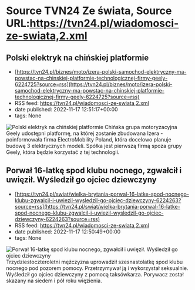 # Source TVN24 Ze świata, Source URL:https://tvn24.pl/wiadomosci-ze-swiata,2.xml

## Polski elektryk na chińskiej platformie
 - [https://tvn24.pl/biznes/moto/izera-polski-samochod-elektryczny-ma-powstac-na-chinskiej-platformie-technologicznej-firmy-geely-6224725?source=rss](https://tvn24.pl/biznes/moto/izera-polski-samochod-elektryczny-ma-powstac-na-chinskiej-platformie-technologicznej-firmy-geely-6224725?source=rss)
 - RSS feed: https://tvn24.pl/wiadomosci-ze-swiata,2.xml
 - date published: 2022-11-17 12:51:17+00:00
 - tags: None

<img alt="Polski elektryk na chińskiej platformie" src="https://tvn24.pl/biznes/najnowsze/cdn-zdjecie-jss8wo-izera10-6224717/alternates/LANDSCAPE_1280" />
    Chińska grupa motoryzacyjna Geely udostępni platformę, na której zostanie zbudowana Izera - poinformowała firma ElectroMobility Poland, która docelowo planuje budowę 3 elektrycznych modeli. Spółka jest pierwszą firmą spoza grupy Geely, która będzie korzystać z tej technologii.

## Porwał 16-latkę spod klubu nocnego, zgwałcił i uwięził. Wyśledził go ojciec dziewczyny
 - [https://tvn24.pl/swiat/wielka-brytania-porwal-16-latke-spod-nocnego-klubu-zgwalcil-i-uwiezil-wysledzil-go-ojciec-dziewczyny-6224263?source=rss](https://tvn24.pl/swiat/wielka-brytania-porwal-16-latke-spod-nocnego-klubu-zgwalcil-i-uwiezil-wysledzil-go-ojciec-dziewczyny-6224263?source=rss)
 - RSS feed: https://tvn24.pl/wiadomosci-ze-swiata,2.xml
 - date published: 2022-11-17 12:50:49+00:00
 - tags: None

<img alt="Porwał 16-latkę spod klubu nocnego, zgwałcił i uwięził. Wyśledził go ojciec dziewczyny" src="https://tvn24.pl/najnowsze/cdn-zdjecie-focve9-liverpool-uk-miasto-ulica-shutterstock298828970-6224441/alternates/LANDSCAPE_1280" />
    Trzydziestoczteroletni mężczyzna uprowadził szesnastolatkę spod klubu nocnego pod pozorem pomocy. Przetrzymywał ją i wykorzystał seksualnie. Wyśledził go ojciec dziewczyny z pomocą taksówkarza. Porywacz został skazany na siedem i pół roku więzienia.
